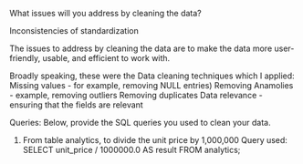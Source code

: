 What issues will you address by cleaning the data?

Inconsistencies of standardization

The issues to address by cleaning the data are to make the data more user-friendly, usable, and efficient to work with.

Broadly speaking, these were the Data cleaning techniques which I applied:
Missing values - for example, removing NULL entries)
Removing Anamolies - example, removing outliers
Removing duplicates
Data relevance - ensuring that the fields are relevant

Queries:
Below, provide the SQL queries you used to clean your data.

1. From table analytics, to divide the unit price by 1,000,000
   Query used:
   SELECT unit_price / 1000000.0 AS result
FROM analytics;



